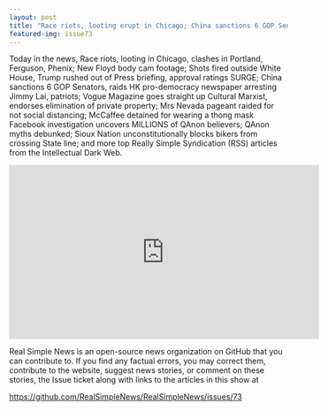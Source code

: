 ```yaml
---
layout: post
title: "Race riots, looting erupt in Chicago; China sanctions 6 GOP Senators, raids pro-democracy newspaper"
featured-img: issue73
---
```


Today in the news, Race riots, looting in Chicago, clashes in Portland, Ferguson, Phenix; New Floyd body cam footage; Shots fired outside White House, Trump rushed out of Press briefing, approval ratings SURGE; China sanctions 6 GOP Senators, raids HK pro-democracy newspaper arresting Jimmy Lai, patriots; Vogue Magazine goes straight up Cultural Marxist, endorses elimination of private property; Mrs Nevada pageant raided for not social distancing; McCaffee detained for wearing a thong mask Facebook investigation uncovers MILLIONS of QAnon believers; QAnon myths debunked; Sioux Nation unconstitutionally blocks bikers from crossing State line; and more top Really Simple Syndication (RSS) articles from the Intellectual Dark Web.

<iframe width="560" height="315" src="https://www.youtube.com/embed/ZX5JZQJaWK0
" frameborder="0" allow="accelerometer; autoplay; encrypted-media; gyroscope; picture-in-picture" allowfullscreen></iframe>

Real Simple News is an open-source news organization on GitHub that you can contribute to. If you find any factual errors, you may correct them, contribute to the website, suggest news stories, or comment on these stories, the Issue ticket along with links to the articles in this show at 

<https://github.com/RealSimpleNews/RealSimpleNews/issues/73>
